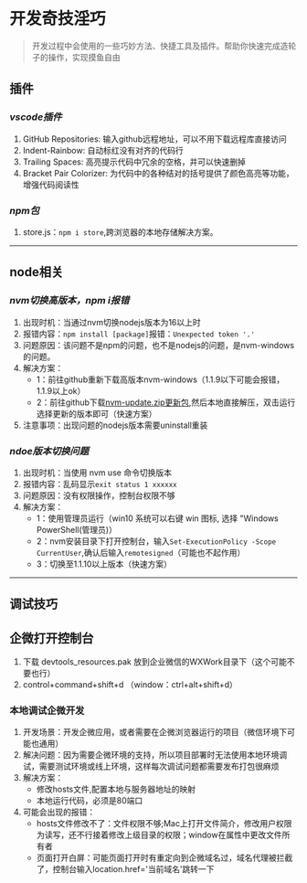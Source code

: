 # 开发奇技淫巧
  > 开发过程中会使用的一些巧妙方法、快捷工具及插件。帮助你快速完成造轮子的操作，实现摸鱼自由

## 插件
### *vscode插件*
  1. GitHub Repositories: 输入github远程地址，可以不用下载远程库直接访问 
  2. Indent-Rainbow: 自动标红没有对齐的代码行
  3. Trailing Spaces: 高亮提示代码中冗余的空格，并可以快速删掉
  4. Bracket Pair Colorizer: 为代码中的各种结对的括号提供了颜色高亮等功能，增强代码阅读性
### *npm包*
  1. store.js：```npm i store```,跨浏览器的本地存储解决方案。

-----

## node相关
### *nvm切换高版本，npm i报错*
  1. 出现时机：当通过nvm切换nodejs版本为16以上时
  2. 报错内容：`npm install [package]`报错：`Unexpected token '.'`
  3. 问题原因：该问题不是npm的问题，也不是nodejs的问题，是nvm-windows的问题。
  4. 解决方案：
      - 1：前往github重新下载高版本nvm-windows（1.1.9以下可能会报错，1.1.9以上ok）
      - 2：前往github下载[nvm-update.zip更新包](https://github.com/coreybutler/nvm-windows/releases),然后本地直接解压，双击运行选择更新的版本即可（快速方案）
  5. 注意事项：出现问题的nodejs版本需要uninstall重装
### *ndoe版本切换问题*
  1. 出现时机：当使用 nvm use 命令切换版本
  2. 报错内容：乱码显示`exit status 1 xxxxxx`
  3. 问题原因：没有权限操作，控制台权限不够
  4. 解决方案：
      - 1：使用管理员运行（win10 系统可以右键 win 图标, 选择 "Windows PowerShell(管理员)）
      - 2：nvm安装目录下打开控制台，输入`Set-ExecutionPolicy -Scope CurrentUser`,确认后输入`remotesigned`（可能也不起作用）
      - 3：切换至1.1.10以上版本（快速方案）

-----

## 调试技巧
## 企微打开控制台
  1. 下载 devtools_resources.pak 放到企业微信的WXWork目录下（这个可能不要也行）
  2. control+command+shift+d （window：ctrl+alt+shift+d）
### 本地调试企微开发
  1. 开发场景：开发企微应用，或者需要在企微浏览器运行的项目（微信环境下可能也通用）
  2. 解决问题：因为需要企微环境的支持，所以项目部署时无法使用本地环境调试，需要测试环境或线上环境，这样每次调试问题都需要发布打包很麻烦
  3. 解决方案：
      - 修改hosts文件,配置本地与服务器地址的映射
      - 本地运行代码，必须是80端口
  4. 可能会出现的报错：
      - hosts文件修改不了：文件权限不够;Mac上打开文件简介，修改用户权限为读写，还不行接着修改上级目录的权限；window在属性中更改文件所有者
      - 页面打开白屏：可能页面打开时有重定向到企微域名过，域名代理被拦截了，控制台输入location.href='当前域名'跳转一下
